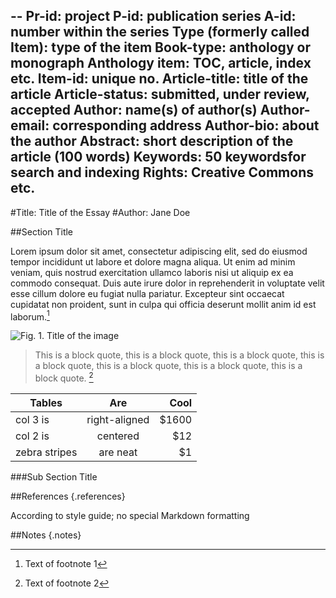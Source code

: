 --
Pr-id: project
P-id: publication series
A-id: number within the series
Type (formerly called Item): type of the item
Book-type: anthology or monograph
Anthology item: TOC, article, index etc.
Item-id: unique no.
Article-title: title of the article
Article-status: submitted, under review, accepted
Author: name(s) of author(s)
Author-email: corresponding address
Author-bio: about the author
Abstract: short description of the article (100 words)
Keywords: 50 keywordsfor search and indexing
Rights: Creative Commons etc.
--

#Title: Title of the Essay
#Author: Jane Doe

##Section Title

Lorem ipsum dolor sit amet, consectetur adipiscing elit, sed do eiusmod tempor incididunt ut labore et dolore magna aliqua. Ut enim ad minim veniam, quis nostrud exercitation ullamco laboris nisi ut aliquip ex ea commodo consequat. Duis aute irure dolor in reprehenderit in voluptate velit esse cillum dolore eu fugiat nulla pariatur. Excepteur sint occaecat cupidatat non proident, sunt in culpa qui officia deserunt mollit anim id est laborum.[^1]

![Fig. 1. Title of the image](images/Author_name/author_image1.png "Fig. 1. Title of the image")

> This is a block quote, this is a block quote, this is a block quote, this is a block quote, this is a block quote, this is a block quote, this is a block quote. [^2]

| Tables        | Are           | Cool  |
| ------------- |:-------------:| -----:|
| col 3 is      | right-aligned | $1600 |
| col 2 is      | centered      |   $12 |
| zebra stripes | are neat      |    $1 |

###Sub Section Title



##References {.references}

According to style guide; no special Markdown formatting

##Notes {.notes}

[^1]: Text of footnote 1

[^2]: Text of footnote 2

[^3]: Text of footnote 3


